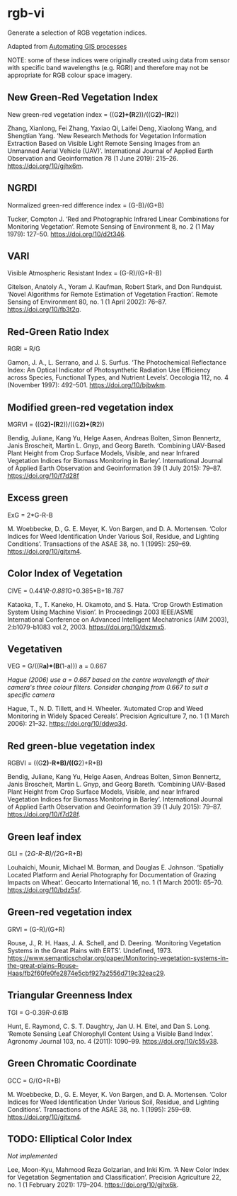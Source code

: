# rgb-vi
Generate a selection of RGB vegetation indices. 

Adapted from [Automating GIS processes](https://automating-gis-processes.github.io/CSC18/lessons/L6/raster-calculations.html)

NOTE: some of these indices were originally created using data from sensor with specific band wavelengths (e.g. RGRI) and therefore may not be appropriate for RGB colour space imagery.

## New Green-Red Vegetation Index
New green-red vegetation index = ((G**2)+(R**2))/((G**2)-(R**2))

Zhang, Xianlong, Fei Zhang, Yaxiao Qi, Laifei Deng, Xiaolong Wang, and Shengtian Yang. ‘New Research Methods for Vegetation Information Extraction Based on Visible Light Remote Sensing Images from an Unmanned Aerial Vehicle (UAV)’. International Journal of Applied Earth Observation and Geoinformation 78 (1 June 2019): 215–26. https://doi.org/10/gjhx6m.

## NGRDI
Normalized green-red difference index = (G-B)/(G+B)

Tucker, Compton J. ‘Red and Photographic Infrared Linear Combinations for Monitoring Vegetation’. Remote Sensing of Environment 8, no. 2 (1 May 1979): 127–50. https://doi.org/10/d2t346.

## VARI
Visible Atmospheric Resistant Index = (G-R)/(G+R-B)

Gitelson, Anatoly A., Yoram J. Kaufman, Robert Stark, and Don Rundquist. ‘Novel Algorithms for Remote Estimation of Vegetation Fraction’. Remote Sensing of Environment 80, no. 1 (1 April 2002): 76–87. https://doi.org/10/fb3t2q.

## Red-Green Ratio Index 
RGRI = R/G  

Gamon, J. A., L. Serrano, and J. S. Surfus. ‘The Photochemical Reflectance Index: An Optical Indicator of Photosynthetic Radiation Use Efficiency across Species, Functional Types, and Nutrient Levels’. Oecologia 112, no. 4 (November 1997): 492–501. https://doi.org/10/bjbwkm.

## Modified green-red vegetation index 
MGRVI = ((G**2)-(R**2))/((G**2)+(R**2))

Bendig, Juliane, Kang Yu, Helge Aasen, Andreas Bolten, Simon Bennertz, Janis Broscheit, Martin L. Gnyp, and Georg Bareth. ‘Combining UAV-Based Plant Height from Crop Surface Models, Visible, and near Infrared Vegetation Indices for Biomass Monitoring in Barley’. International Journal of Applied Earth Observation and Geoinformation 39 (1 July 2015): 79–87. https://doi.org/10/f7d28f

## Excess green 
ExG = 2*G-R-B

M. Woebbecke, D., G. E. Meyer, K. Von Bargen, and D. A. Mortensen. ‘Color Indices for Weed Identification Under Various Soil, Residue, and Lighting Conditions’. Transactions of the ASAE 38, no. 1 (1995): 259–69. https://doi.org/10/gjtxm4.

## Color Index of Vegetation
CIVE = 0.441*R-0.881*G+0.385*B+18.787 

Kataoka, T., T. Kaneko, H. Okamoto, and S. Hata. ‘Crop Growth Estimation System Using Machine Vision’. In Proceedings 2003 IEEE/ASME International Conference on Advanced Intelligent Mechatronics (AIM 2003), 2:b1079-b1083 vol.2, 2003. https://doi.org/10/dxzmx5.

## Vegetativen 
VEG = G/((R**a)*(B**(1-a)))
a = 0.667

*Hague (2006) use a = 0.667 based on the centre wavelength of their camera's three colour filters. Consider changing from 0.667 to suit a specific camera*

Hague, T., N. D. Tillett, and H. Wheeler. ‘Automated Crop and Weed Monitoring in Widely Spaced Cereals’. Precision Agriculture 7, no. 1 (1 March 2006): 21–32. https://doi.org/10/ddwq3d.

## Red green-blue vegetation index 
RGBVI = ((G**2)-R*B)/((G**2)+R*B)

Bendig, Juliane, Kang Yu, Helge Aasen, Andreas Bolten, Simon Bennertz, Janis Broscheit, Martin L. Gnyp, and Georg Bareth. ‘Combining UAV-Based Plant Height from Crop Surface Models, Visible, and near Infrared Vegetation Indices for Biomass Monitoring in Barley’. International Journal of Applied Earth Observation and Geoinformation 39 (1 July 2015): 79–87. https://doi.org/10/f7d28f.


## Green leaf index 
GLI = (2*G-R-B)/(2*G+R+B)

Louhaichi, Mounir, Michael M. Borman, and Douglas E. Johnson. ‘Spatially Located Platform and Aerial Photography for Documentation of Grazing Impacts on Wheat’. Geocarto International 16, no. 1 (1 March 2001): 65–70. https://doi.org/10/bdz5sf.

## Green-red vegetation index 
GRVI = (G-R)/(G+R)

Rouse, J., R. H. Haas, J. A. Schell, and D. Deering. ‘Monitoring Vegetation Systems in the Great Plains with ERTS’. Undefined, 1973. https://www.semanticscholar.org/paper/Monitoring-vegetation-systems-in-the-great-plains-Rouse-Haas/fb2f60fe0fe2874e5cbf927a2556d719c32eac29.

## Triangular Greenness Index 
TGI = G-0.39*R-0.61*B

Hunt, E. Raymond, C. S. T. Daughtry, Jan U. H. Eitel, and Dan S. Long. ‘Remote Sensing Leaf Chlorophyll Content Using a Visible Band Index’. Agronomy Journal 103, no. 4 (2011): 1090–99. https://doi.org/10/c55v38.

## Green Chromatic Coordinate
GCC = G/(G+R+B)

M. Woebbecke, D., G. E. Meyer, K. Von Bargen, and D. A. Mortensen. ‘Color Indices for Weed Identification Under Various Soil, Residue, and Lighting Conditions’. Transactions of the ASAE 38, no. 1 (1995): 259–69. https://doi.org/10/gjtxm4.

## TODO: Elliptical Color Index
*Not implemented*

Lee, Moon-Kyu, Mahmood Reza Golzarian, and Inki Kim. ‘A New Color Index for Vegetation Segmentation and Classification’. Precision Agriculture 22, no. 1 (1 February 2021): 179–204. https://doi.org/10/gjhx6k.

